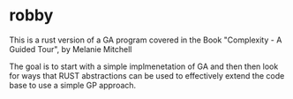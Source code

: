 # robby

This is a rust version of a GA program covered in 
the Book "Complexity - A Guided Tour", by Melanie Mitchell

The goal is to start with a simple implmenetation of GA
and then then look for ways that RUST abstractions can
be used to effectively extend the code base to use a simple
GP approach.

